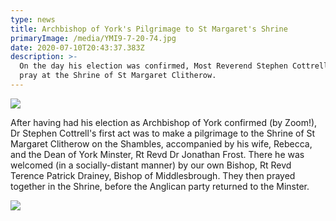 ```yaml
---
type: news
title: Archbishop of York's Pilgrimage to St Margaret's Shrine
primaryImage: /media/YMI9-7-20-74.jpg
date: 2020-07-10T20:43:37.383Z
description: >-
  On the day his election was confirmed, Most Reverend Stephen Cottrell came to
  pray at the Shrine of St Margaret Clitherow.
---
```

![](/media/archcatholic.JPG.gallery.jpg)

After having had his election as Archbishop of York confirmed (by Zoom!), Dr Stephen Cottrell's first act was to make a pilgrimage to the Shrine of St Margaret Clitherow on the Shambles, accompanied by his wife, Rebecca, and the Dean of York Minster, Rt Revd Dr Jonathan Frost. There he was welcomed (in a socially-distant manner) by our own Bishop, Rt Revd Terence Patrick Drainey, Bishop of Middlesbrough. They then prayed together in the Shrine, before the Anglican party returned to the Minster.

![](/media/archbishop-of-york-stephen-cottrell-shambles-4.jpg)
